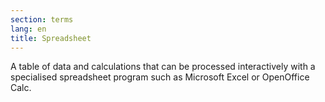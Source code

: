 ```yaml
---
section: terms
lang: en
title: Spreadsheet
---
```


A table of data and calculations that can be processed interactively with a specialised spreadsheet program such as Microsoft Excel or OpenOffice Calc.
